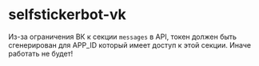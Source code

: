 # selfstickerbot-vk

Из-за ограничения ВК к секции `messages` в API, токен должен быть сгенерирован для APP_ID который имеет доступ к этой секции. Иначе работать не будет!